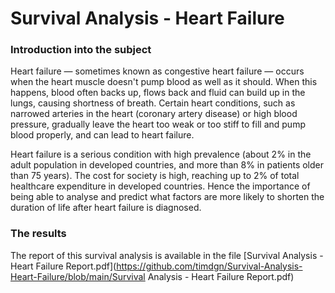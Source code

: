 # Survival Analysis - Heart Failure

### Introduction into the subject

Heart failure — sometimes known as congestive heart failure — occurs when the heart muscle doesn't pump blood as well as it should.
When this happens, blood often backs up, flows back and fluid can build up in the lungs, causing shortness of breath.
Certain heart conditions, such as narrowed arteries in the heart (coronary artery disease) or high blood pressure, gradually leave the heart too weak or too stiff to fill and pump blood properly, and can lead to heart failure.

Heart failure is a serious condition with high prevalence (about 2% in the adult population in developed countries, and more than 8% in patients older than 75 years). The cost for society is high, reaching up to 2% of total healthcare expenditure in developed countries. Hence the importance of being able to analyse and predict what factors are more likely to shorten the duration of life after heart failure is diagnosed.

### The results

The report of this survival analysis is available in the file [Survival Analysis - Heart Failure Report.pdf](https://github.com/timdgn/Survival-Analysis-Heart-Failure/blob/main/Survival Analysis - Heart Failure Report.pdf)
